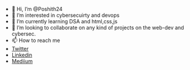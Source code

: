 - 👋 Hi, I’m @Poshith24
- 👀 I’m interested in cybersecuirty and devops
- 🌱 I’m currently learning DSA and html,css,js
- 💞️ I’m looking to collaborate on any kind of projects on the web-dev and cybersec.
- 📫 How to reach me 
- <a href="https://twitter.com/poshith_kumar/" title="My Twitter profile.">Twitter</a>
- <a href="http://www.linkedin.com/in/yalamanchi-poshith-kumar-522b89212" title="My linkedin profile">Linkedin</a>
- <a href="https://medium.com/@poshithkumar999" title="You'll find my medium blogs here">Mediium</a>

<!---
Poshith24/Poshith24 is a ✨ special ✨ repository because its `README.md` (this file) appears on your GitHub profile.
You can click the Preview link to take a look at your changes.
--->
